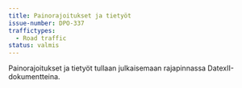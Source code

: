 ```yaml
---
title: Painorajoitukset ja tietyöt
issue-number: DPO-337
traffictypes:
  - Road traffic
status: valmis
---
```


Painorajoitukset ja tietyöt tullaan julkaisemaan rajapinnassa DatexII-dokumentteina.
